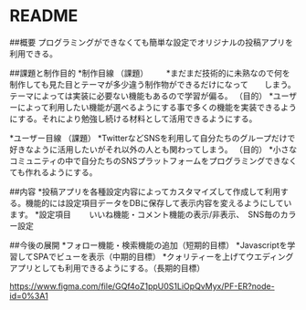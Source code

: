 # README

##概要
プログラミングができなくても簡単な設定でオリジナルの投稿アプリを利用できる。

##課題と制作目的
*制作目線
  （課題）
  　　*まだまだ技術的に未熟なので何を制作しても見た目とテーマが多少違う制作物ができるだけになって　　しまう。テーマによっては実装に必要ない機能もあるので学習が偏る。
  （目的）
     *ユーザーによって利用したい機能が選べるようにする事で多くの機能を実装できるようにする。それにより勉強し続ける材料として活用できるようにする。

*ユーザー目線
  （課題）
     *TwitterなどSNSを利用して自分たちのグループだけで好きなように活用したいがそれ以外の人とも関わってしまう。
  （目的）
     *小さなコミュニティの中で自分たちのSNSプラットフォームをプログラミングできなくても作れるようにする。

##内容
*投稿アプリを各種設定内容によってカスタマイズして作成して利用する。機能的には設定項目データをDBに保存して表示内容を変えるようにしています。
*設定項目
　　いいね機能・コメント機能の表示/非表示、　SNS毎のカラー設定

##今後の展開
*フォロー機能・検索機能の追加（短期的目標）
*Javascriptを学習してSPAでビューを表示（中期的目標）
*クォリティーを上げてウエディングアプリとしても利用できるようにする。（長期的目標）

https://www.figma.com/file/GQf4oZ1ppU0S1LiOpQvMyx/PF-ER?node-id=0%3A1